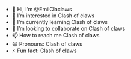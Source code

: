- 👋 Hi, I’m @EmilClaclaws
- 👀 I’m interested in Clash of claws
- 🌱 I’m currently learning Clash of claws
- 💞️ I’m looking to collaborate on Clash of claws
- 📫 How to reach me Clash of claws
- 😄 Pronouns: Clash of claws
- ⚡ Fun fact: Clash of claws

<!---
EmilClaclaws/EmilClaclaws is a ✨ special ✨ repository because its `README.md` (this file) appears on your GitHub profile.
You can click the Preview link to take a look at your changes.
--->
